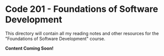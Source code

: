 # Code 201 - Foundations of Software Development

This directory will contain all my reading notes and other resources for the "Foundations of Software Development" course.

**Content Coming Soon!**
